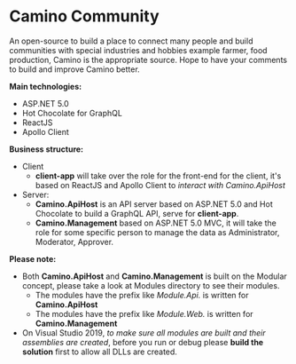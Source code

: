 # Camino Community

An open-source to build a place to connect many people and build communities with special industries and hobbies example farmer, food production, Camino is the appropriate source.
Hope to have your comments to build and improve Camino better.

**Main technologies:**
- ASP.NET 5.0
- Hot Chocolate for GraphQL
- ReactJS
- Apollo Client

**Business structure:**
- Client
  + **client-app** will take over the role for the front-end for the client, it's based on ReactJS and Apollo Client to *interact with Camino.ApiHost*
- Server:
  + **Camino.ApiHost** is an API server based on ASP.NET 5.0 and Hot Chocolate to build a GraphQL API, serve for **client-app**.
  + **Camino.Management** based on ASP.NET 5.0 MVC, it will take the role for some specific person to manage the data as Administrator, Moderator, Approver.
  
**Please note:**
- Both **Camino.ApiHost** and **Camino.Management** is built on the Modular concept, please take a look at Modules directory to see their modules.
  + The modules have the prefix like *Module.Api.* is written for **Camino.ApiHost**
  + The modules have the prefix like *Module.Web.* is written for **Camino.Management**
- On Visual Studio 2019, *to make sure all modules are built and their assemblies are created*, before you run or debug please **build the solution** first to allow all DLLs are created.
